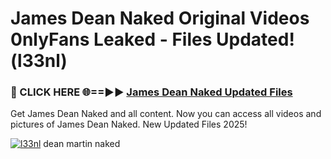 # James Dean Naked Original Videos 0nlyFans Leaked - Files Updated! (l33nl)

<h3>🔴 CLICK HERE 🌐==►► <a href="https://tinyurl.com/up5wt9bj" rel="nofollow">James Dean Naked Updated Files</a></h3>

Get James Dean Naked and all content. Now you can access all videos and pictures of James Dean Naked. New Updated Files 2025!

[![l33nl](https://i.imgur.com/ABiUzMV.gif)](https://tinyurl.com/up5wt9bj)
dean martin naked